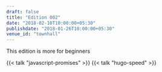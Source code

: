 ```yaml
---
draft: false
title: "Edition 002"
date: "2018-02-10T10:00:00+05:30"
publishdate: "2018-01-26T10:00:00+05:30"
venue_id: "townhall"
---
```


This edition is more for beginners

{{< talk "javascript-promises" >}}
{{< talk "hugo-speed" >}}
